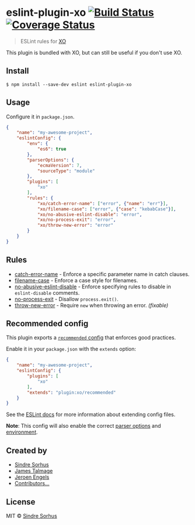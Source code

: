 # eslint-plugin-xo [![Build Status](https://travis-ci.org/sindresorhus/eslint-plugin-xo.svg?branch=master)](https://travis-ci.org/sindresorhus/eslint-plugin-xo) [![Coverage Status](https://coveralls.io/repos/github/sindresorhus/eslint-plugin-xo/badge.svg?branch=master)](https://coveralls.io/github/sindresorhus/eslint-plugin-xo?branch=master)

> ESLint rules for [XO](https://github.com/sindresorhus/xo)

This plugin is bundled with XO, but can still be useful if you don't use XO.


## Install

```
$ npm install --save-dev eslint eslint-plugin-xo
```


## Usage

Configure it in `package.json`.

```json
{
	"name": "my-awesome-project",
	"eslintConfig": {
		"env": {
			"es6": true
		},
		"parserOptions": {
			"ecmaVersion": 7,
			"sourceType": "module"
		},
		"plugins": [
			"xo"
		],
		"rules": {
			"xo/catch-error-name": ["error", {"name": "err"}],
			"xo/filename-case": ["error", {"case": "kebabCase"}],
			"xo/no-abusive-eslint-disable": "error",
			"xo/no-process-exit": "error",
			"xo/throw-new-error": "error"
		}
	}
}
```


## Rules

- [catch-error-name](docs/rules/catch-error-name.md) - Enforce a specific parameter name in catch clauses.
- [filename-case](docs/rules/filename-case.md) - Enforce a case style for filenames.
- [no-abusive-eslint-disable](docs/rules/no-abusive-eslint-disable.md) - Enforce specifying rules to disable in `eslint-disable` comments.
- [no-process-exit](docs/rules/no-process-exit.md) - Disallow `process.exit()`.
- [throw-new-error](docs/rules/throw-new-error.md) - Require `new` when throwing an error. *(fixable)*


## Recommended config

This plugin exports a [`recommended` config](index.js) that enforces good practices.

Enable it in your `package.json` with the `extends` option:

```json
{
	"name": "my-awesome-project",
	"eslintConfig": {
		"plugins": [
			"xo"
		],
		"extends": "plugin:xo/recommended"
	}
}
```

See the [ESLint docs](http://eslint.org/docs/user-guide/configuring#extending-configuration-files) for more information about extending config files.

**Note**: This config will also enable the correct [parser options](http://eslint.org/docs/user-guide/configuring#specifying-parser-options) and [environment](http://eslint.org/docs/user-guide/configuring#specifying-environments).


## Created by

- [Sindre Sorhus](https://github.com/sindresorhus)
- [James Talmage](https://github.com/jamestalmage)
- [Jeroen Engels](https://github.com/jfmengels)
- [Contributors…](https://github.com/sindresorhus/eslint-plugin-xo/graphs/contributors)


## License

MIT © [Sindre Sorhus](https://sindresorhus.com)
